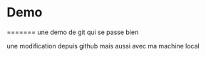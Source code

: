 # Demo
=======
une demo de git qui se passe bien

une modification depuis  github
mais aussi avec ma machine local

